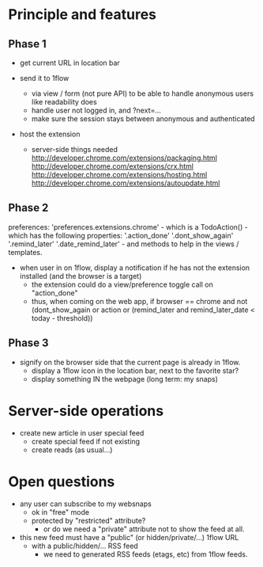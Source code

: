 

# Principle and features

## Phase 1

- get current URL in location bar
- send it to 1flow
    - via view / form (not pure API) to be able to handle anonymous users like readability does
    - handle user not logged in, and ?next=…
    - make sure the session stays between anonymous and authenticated

- host the extension
    - server-side things needed
    http://developer.chrome.com/extensions/packaging.html
    http://developer.chrome.com/extensions/crx.html
    http://developer.chrome.com/extensions/hosting.html
    http://developer.chrome.com/extensions/autoupdate.html

## Phase 2

preferences:
    'preferences.extensions.chrome'
        - which is a TodoAction()
            - which has the following properties:
                '.action_done'
                '.dont_show_again'
                '.remind_later'
                '.date_remind_later'
            - and methods to help in the views / templates.

- when user in on 1flow, display a notification if he has not the extension installed (and the browser is a target)
    - the extension could do a view/preference toggle call on "action_done"
    - thus, when coming on the web app,
        if browser == chrome and not (dont_show_again or action or
        (remind_later and remind_later_date < today - threshold))

## Phase 3

- signify on the browser side that the current page is already in 1flow.
    - display a 1flow icon in the location bar, next to the favorite star?
    - display something IN the webpage (long term: my snaps)


# Server-side operations

- create new article in user special feed
  - create special feed if not existing
  - create reads (as usual…)

# Open questions

- any user can subscribe to my websnaps
  - ok in "free" mode
  - protected by "restricted" attribute?
    - or do we need a "private" attribute not to show the feed at all.
- this new feed must have a "public" (or hidden/private/…) 1flow URL
  - with a public/hidden/… RSS feed
    - we need to generated RSS feeds (etags, etc) from 1flow feeds.
